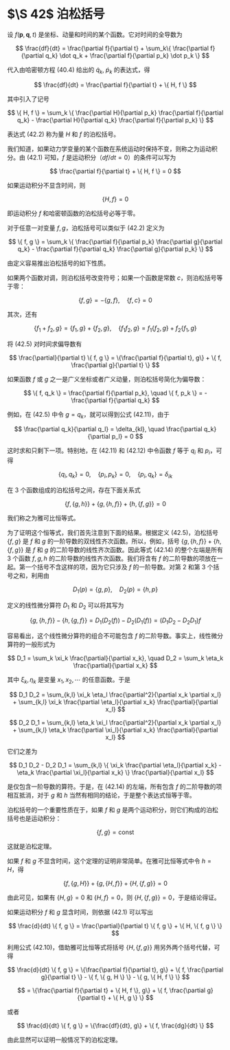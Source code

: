 # $\S 42$ 泊松括号

设 $f(\boldsymbol{p}, \boldsymbol{q}, t)$ 是坐标、动量和时间的某个函数。它对时间的全导数为

$$
\frac{df}{dt} = \frac{\partial f}{\partial t} + \sum_k\{ \frac{\partial f}{\partial q_k} \dot q_k + \frac{\partial f}{\partial p_k} \dot p_k \}
$$

代入由哈密顿方程 (40.4) 给出的 $\dot q_k,\ \dot p_k$ 的表达式，得

$$
\frac{df}{dt} = \frac{\partial f}{\partial t} + \{ H, f \}
$$

其中引入了记号

$$
\{ H, f \} = \sum_k \{ \frac{\partial H}{\partial p_k} \frac{\partial f}{\partial q_k} - \frac{\partial H}{\partial q_k} \frac{\partial f}{\partial p_k} \}
$$

表达式 (42.2) 称为量 $H$ 和 $f$ 的泊松括号。

我们知道，如果动力学变量的某个函数在系统运动时保持不变，则称之为运动积分。由 (42.1) 可知，$f$ 是运动积分（$df/dt = 0$）的条件可以写为

$$
\frac{\partial f}{\partial t} + \{ H, f \} = 0
$$

如果运动积分不显含时间，则

$$
\{ H, f \} = 0
$$

即运动积分 $f$ 和哈密顿函数的泊松括号必等于零。

对于任意一对变量 $f, g$，泊松括号可以类似于 (42.2) 定义为

$$
\{ f, g \} = \sum_k \{ \frac{\partial f}{\partial p_k} \frac{\partial g}{\partial q_k} - \frac{\partial f}{\partial q_k} \frac{\partial g}{\partial p_k} \}
$$

由定义容易推出泊松括号的如下性质。

如果两个函数对调，则泊松括号改变符号；如果一个函数是常数 $c$，则泊松括号等于零：

$$
\{ f, g \} = -\{ g, f \}, \quad \{ f, c \} = 0
$$

其次，还有

$$
\{ f_1 + f_2, g \} = \{ f_1, g \} + \{ f_2, g \}, \quad \{ f_1 f_2, g \} = f_1 \{ f_2, g \} + f_2 \{ f_1, g \}
$$

将 (42.5) 对时间求偏导数有

$$
\frac{\partial}{\partial t} \{ f, g \} = \{\frac{\partial f}{\partial t}, g\} + \{ f, \frac{\partial g}{\partial t} \}
$$

如果函数 $f$ 或 $g$ 之一是广义坐标或者广义动量，则泊松括号简化为偏导数：

$$
\{ f, q_k \} = \frac{\partial f}{\partial p_k}, \quad \{ f, p_k \} = -\frac{\partial f}{\partial q_k}
$$

例如，在 (42.5) 中令 $g = q_k$，就可以得到公式 (42.11)，由于

$$
\frac{\partial q_k}{\partial q_l} = \delta_{kl}, \quad \frac{\partial q_k}{\partial p_l} = 0
$$

这时求和只剩下一项。特别地，在 (42.11) 和 (42.12) 中令函数 $f$ 等于 $q_i$ 和 $p_i$，可得

$$
\{ q_i, q_k \} = 0, \quad \{ p_i, p_k \} = 0, \quad \{ p_i, q_k \} = \delta_{ik}
$$

在 3 个函数组成的泊松括号之间，存在下面关系式

$$
\{ f, \{ g, h \} \} + \{ g, \{ h, f \} \} + \{ h, \{ f, g \} \} = 0
$$

我们称之为雅可比恒等式。

为了证明这个恒等式，我们首先注意到下面的结果。根据定义 (42.5)，泊松括号 $\{ f, g \}$ 是 $f$ 和 $g$ 的一阶导数的双线性齐次函数。所以，例如，括号 $\{ g, \{ h, f \} \} + \{ h, \{ f, g \} \}$ 是 $f$ 和 $g$ 的二阶导数的线性齐次函数。因此等式 (42.14) 的整个左端是所有 3 个函数 $f, g, h$ 的二阶导数的线性齐次函数。我们将含有 $f$ 的二阶导数的项放在一起。第一个括号不含这样的项，因为它只涉及 $f$ 的一阶导数。对第 2 和第 3 个括号之和，利用由

$$
D_1(p) = \{ g, p \}, \quad D_2(p) = \{ h, p \}
$$

定义的线性微分算符 $D_1$ 和 $D_2$ 可以将其写为

$$
\{ g, \{ h, f \} \} - \{ h, \{ g, f \} \} = D_1(D_2(f)) - D_2(D_1(f)) = (D_1 D_2 - D_2 D_1) f
$$

容易看出，这个线性微分算符的组合不可能包含 $f$ 的二阶导数。事实上，线性微分算符的一般形式为

$$
D_1 = \sum_k \xi_k \frac{\partial}{\partial x_k}, \quad D_2 = \sum_k \eta_k \frac{\partial}{\partial x_k}
$$

其中 $\xi_k, \eta_k$ 是变量 $x_1, x_2, \cdots$ 的任意函数。于是

$$
D_1 D_2 = \sum_{k,l} \xi_k \eta_l \frac{\partial^2}{\partial x_k \partial x_l} + \sum_{k,l} \xi_k \frac{\partial \eta_l}{\partial x_k} \frac{\partial}{\partial x_l}
$$

$$
D_2 D_1 = \sum_{k,l} \eta_k \xi_l \frac{\partial^2}{\partial x_k \partial x_l} + \sum_{k,l} \eta_k \frac{\partial \xi_l}{\partial x_k} \frac{\partial}{\partial x_l}
$$

它们之差为

$$
D_1 D_2 - D_2 D_1 = \sum_{k,l} \{ \xi_k \frac{\partial \eta_l}{\partial x_k} - \eta_k \frac{\partial \xi_l}{\partial x_k} \} \frac{\partial}{\partial x_l}
$$

是仅包含一阶导数的算符。于是，在 (42.14) 的左端，所有包含 $f$ 的二阶导数的项相互抵消，对于 $g$ 和 $h$ 当然有相同的结论，于是整个表达式恒等于零。

泊松括号的一个重要性质在于，如果 $f$ 和 $g$ 是两个运动积分，则它们构成的泊松括号也是运动积分：

$$
\{ f, g \} = \mathrm{const}
$$

这就是泊松定理。

如果 $f$ 和 $g$ 不显含时间，这个定理的证明非常简单。在雅可比恒等式中令 $h = H$，得

$$
\{ f, \{ g, H \} \} + \{ g, \{ H, f \} \} + \{ H, \{ f, g \} \} = 0
$$

由此可见，如果有 $\{ H, g \} = 0$ 和 $\{ H, f \} = 0$，则 $\{ H, \{ f, g \} \} = 0$，于是结论得证。

如果运动积分 $f$ 和 $g$ 显含时间，则依据 (42.1) 可以写出

$$
\frac{d}{dt} \{ f, g \} = \frac{\partial}{\partial t} \{ f, g \} + \{ H, \{ f, g \} \}
$$

利用公式 (42.10)，借助雅可比恒等式将括号 $\{ H, \{ f, g \} \}$ 用另外两个括号代替，可得

$$
\frac{d}{dt} \{ f, g \} = \{\frac{\partial f}{\partial t}, g\} + \{ f, \frac{\partial g}{\partial t} \} - \{ f, \{ g, H \} \} - \{ g, \{ H, f \} \}
$$

$$
= \{\frac{\partial f}{\partial t} + \{ H, f \}, g\} + \{ f, \frac{\partial g}{\partial t} + \{ H, g \} \}
$$

或者

$$
\frac{d}{dt} \{ f, g \} = \{\frac{df}{dt}, g\} + \{ f, \frac{dg}{dt} \}
$$

由此显然可以证明一般情况下的泊松定理。
